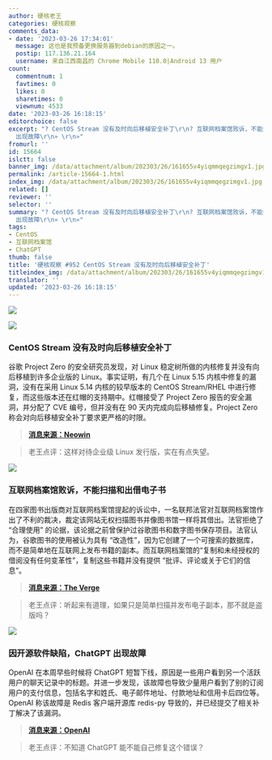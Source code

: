 ```yaml
---
author: 硬核老王
categories: 硬核观察
comments_data:
- date: '2023-03-26 17:34:01'
  message: 这也是我预备更换服务器到debian的原因之一。
  postip: 117.136.21.164
  username: 来自江西南昌的 Chrome Mobile 110.0|Android 13 用户
count:
  commentnum: 1
  favtimes: 0
  likes: 0
  sharetimes: 0
  viewnum: 4533
date: '2023-03-26 16:18:15'
editorchoice: false
excerpt: "? CentOS Stream 没有及时向后移植安全补丁\r\n? 互联网档案馆败诉，不能扫描和出借电子书\r\n? 因开源软件缺陷，ChatGPT
  出现故障\r\n» \r\n»"
fromurl: ''
id: 15664
islctt: false
banner_img: /data/attachment/album/202303/26/161655v4yiqmmqegzimgv1.jpg
permalink: /article-15664-1.html
index_img: /data/attachment/album/202303/26/161655v4yiqmmqegzimgv1.jpg
related: []
reviewer: ''
selector: ''
summary: "? CentOS Stream 没有及时向后移植安全补丁\r\n? 互联网档案馆败诉，不能扫描和出借电子书\r\n? 因开源软件缺陷，ChatGPT
  出现故障\r\n» \r\n»"
tags:
- CentOS
- 互联网档案馆
- ChatGPT
thumb: false
title: '硬核观察 #952 CentOS Stream 没有及时向后移植安全补丁'
titleindex_img: /data/attachment/album/202303/26/161655v4yiqmmqegzimgv1.jpg
translator: ''
updated: '2023-03-26 16:18:15'
---
```


![](/data/attachment/album/202303/26/161655v4yiqmmqegzimgv1.jpg)


![](/data/attachment/album/202303/26/161733iuaizur1crz4rfk1.jpg)


### CentOS Stream 没有及时向后移植安全补丁


谷歌 Project Zero 的安全研究员发现，对 Linux 稳定树所做的内核修复并没有向后移植到许多企业版的 Linux。事实证明，有几个在 Linux 5.15 内核中修复的漏洞，没有在采用 Linux 5.14 内核的较早版本的 CentOS Stream/RHEL 中进行修复，而这些版本还在红帽的支持期中。红帽接受了 Project Zero 报告的安全漏洞，并分配了 CVE 编号，但并没有在 90 天内完成向后移植修复。Project Zero 称会对向后移植安全补丁要求更严格的时限。



> 
> **[消息来源：Neowin](https://www.neowin.net/news/google-discloses-centos-linux-kernel-vulnerabilities-following-failure-to-issue-timely-fixes/)**
> 
> 
> 



> 
> 老王点评：这样对待企业级 Linux 发行版，实在有点失望。
> 
> 
> 


![](/data/attachment/album/202303/26/161741gummuntczsf1znps.jpg)


### 互联网档案馆败诉，不能扫描和出借电子书


在四家图书出版商对互联网档案馆提起的诉讼中，一名联邦法官对互联网档案馆作出了不利的裁决，裁定该网站无权扫描图书并像图书馆一样将其借出。法官拒绝了 “合理使用” 的论据，该论据之前曾保护过谷歌图书和数字图书保存项目。法官认为，谷歌图书的使用被认为具有 “改造性”，因为它创建了一个可搜索的数据库，而不是简单地在互联网上发布书籍的副本。而互联网档案馆的“复制和未经授权的借阅没有任何变革性”，复制这些书籍并没有提供 “批评、评论或关于它们的信息”。



> 
> **[消息来源：The Verge](https://www.theverge.com/2023/3/24/23655804/internet-archive-hatchette-publisher-ebook-library-lawsuit)**
> 
> 
> 



> 
> 老王点评：听起来有道理，如果只是简单扫描并发布电子副本，那不就是盗版吗？
> 
> 
> 


![](/data/attachment/album/202303/26/161709is3rsvv33hjq5v43.jpg)


### 因开源软件缺陷，ChatGPT 出现故障


OpenAI 在本周早些时候将 ChatGPT 短暂下线，原因是一些用户看到另一个活跃用户的聊天记录中的标题。并进一步发现，该故障也导致少量用户看到了别的订阅用户的支付信息，包括名字和姓氏、电子邮件地址、付款地址和信用卡后四位等。OpenAI 称该故障是 Redis 客户端开源库 redis-py 导致的，并已经提交了相关补丁解决了该漏洞。



> 
> **[消息来源：OpenAI](https://www.openai.com/blog/march-20-chatgpt-outage)**
> 
> 
> 



> 
> 老王点评：不知道 ChatGPT 能不能自己修复这个错误？
> 
> 
>